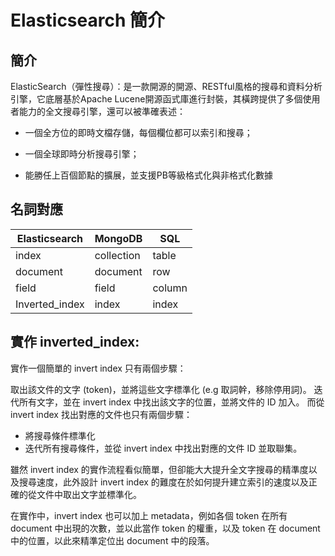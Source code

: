 # Elasticsearch 簡介

## 簡介

ElasticSearch（彈性搜尋）：是一款開源的開源、RESTful風格的搜尋和資料分析引擎，它底層基於Apache Lucene開源函式庫進行封裝，其橫跨提供了多個使用者能力的全文搜尋引擎，還可以被準確表述：

+ 一個全方位的即時文檔存儲，每個欄位都可以索引和搜尋；

+ 一個全球即時分析搜尋引擎；

+ 能勝任上百個節點的擴展，並支援PB等級格式化與非格式化數據

## 名詞對應

|Elasticsearch	|MongoDB	|SQL|
| --------- | --------- |--------- |
|index	|collection	|table
|document	|document	|row
|field	|field	|column
|Inverted_index	|index	|index

## 實作 inverted_index:

實作一個簡單的 invert index 只有兩個步驟：

取出該文件的文字 (token)，並將這些文字標準化 (e.g 取詞幹，移除停用詞)。
迭代所有文字，並在 invert index 中找出該文字的位置，並將文件的 ID 加入。
而從 invert index 找出對應的文件也只有兩個步驟：

   + 將搜尋條件標準化
   + 迭代所有搜尋條件，並從 invert index 中找出對應的文件 ID 並取聯集。
   
雖然 invert index 的實作流程看似簡單，但卻能大大提升全文字搜尋的精準度以及搜尋速度，此外設計 invert index 的難度在於如何提升建立索引的速度以及正確的從文件中取出文字並標準化。

在實作中，invert index 也可以加上 metadata，例如各個 token 在所有 document 中出現的次數，並以此當作 token 的權重，以及 token 在 document 中的位置，以此來精準定位出 document 中的段落。
